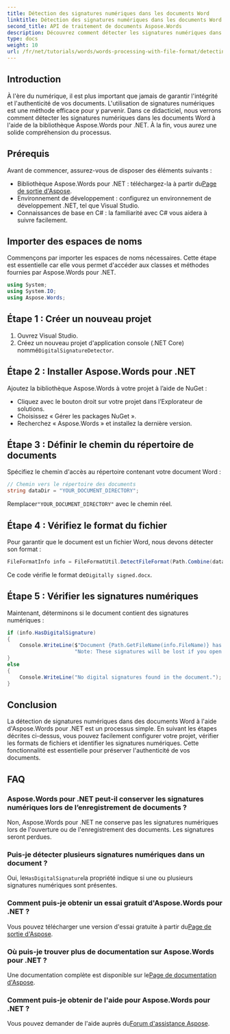 ```yaml
---
title: Détection des signatures numériques dans les documents Word
linktitle: Détection des signatures numériques dans les documents Word
second_title: API de traitement de documents Aspose.Words
description: Découvrez comment détecter les signatures numériques dans les documents Word à l'aide de la bibliothèque Aspose.Words pour .NET. Ce didacticiel complet couvre tous les aspects, de la configuration du projet à la vérification des signatures numériques.
type: docs
weight: 10
url: /fr/net/tutorials/words/words-processing-with-file-format/detecting-digital-signatures/
---
```

## Introduction

À l'ère du numérique, il est plus important que jamais de garantir l'intégrité et l'authenticité de vos documents. L'utilisation de signatures numériques est une méthode efficace pour y parvenir. Dans ce didacticiel, nous verrons comment détecter les signatures numériques dans les documents Word à l'aide de la bibliothèque Aspose.Words pour .NET. À la fin, vous aurez une solide compréhension du processus.

## Prérequis

Avant de commencer, assurez-vous de disposer des éléments suivants :

-  Bibliothèque Aspose.Words pour .NET : téléchargez-la à partir du[Page de sortie d'Aspose](https://releases.aspose.com/words/net/).
- Environnement de développement : configurez un environnement de développement .NET, tel que Visual Studio.
- Connaissances de base en C# : la familiarité avec C# vous aidera à suivre facilement.

## Importer des espaces de noms

Commençons par importer les espaces de noms nécessaires. Cette étape est essentielle car elle vous permet d'accéder aux classes et méthodes fournies par Aspose.Words pour .NET.

```csharp
using System;
using System.IO;
using Aspose.Words;
```

## Étape 1 : Créer un nouveau projet

1. Ouvrez Visual Studio.
2.  Créez un nouveau projet d'application console (.NET Core) nommé`DigitalSignatureDetector`.

## Étape 2 : Installer Aspose.Words pour .NET

Ajoutez la bibliothèque Aspose.Words à votre projet à l’aide de NuGet :

- Cliquez avec le bouton droit sur votre projet dans l’Explorateur de solutions.
- Choisissez « Gérer les packages NuGet ».
- Recherchez « Aspose.Words » et installez la dernière version.

## Étape 3 : Définir le chemin du répertoire de documents

Spécifiez le chemin d'accès au répertoire contenant votre document Word :

```csharp
// Chemin vers le répertoire des documents
string dataDir = "YOUR_DOCUMENT_DIRECTORY";
```

 Remplacer`"YOUR_DOCUMENT_DIRECTORY"` avec le chemin réel.

## Étape 4 : Vérifiez le format du fichier

Pour garantir que le document est un fichier Word, nous devons détecter son format :

```csharp
FileFormatInfo info = FileFormatUtil.DetectFileFormat(Path.Combine(dataDir, "Digitally signed.docx"));
```

 Ce code vérifie le format de`Digitally signed.docx`.

## Étape 5 : Vérifier les signatures numériques

Maintenant, déterminons si le document contient des signatures numériques :

```csharp
if (info.HasDigitalSignature)
{
    Console.WriteLine($"Document {Path.GetFileName(info.FileName)} has digital signatures. " +
                      "Note: These signatures will be lost if you open or save this document with Aspose.Words.");
}
else
{
    Console.WriteLine("No digital signatures found in the document.");
}
```

## Conclusion

La détection de signatures numériques dans des documents Word à l'aide d'Aspose.Words pour .NET est un processus simple. En suivant les étapes décrites ci-dessus, vous pouvez facilement configurer votre projet, vérifier les formats de fichiers et identifier les signatures numériques. Cette fonctionnalité est essentielle pour préserver l'authenticité de vos documents.

## FAQ

### Aspose.Words pour .NET peut-il conserver les signatures numériques lors de l’enregistrement de documents ?

Non, Aspose.Words pour .NET ne conserve pas les signatures numériques lors de l'ouverture ou de l'enregistrement des documents. Les signatures seront perdues.

### Puis-je détecter plusieurs signatures numériques dans un document ?

 Oui, le`HasDigitalSignature`la propriété indique si une ou plusieurs signatures numériques sont présentes.

### Comment puis-je obtenir un essai gratuit d'Aspose.Words pour .NET ?

 Vous pouvez télécharger une version d'essai gratuite à partir du[Page de sortie d'Aspose](https://releases.aspose.com/).

### Où puis-je trouver plus de documentation sur Aspose.Words pour .NET ?

 Une documentation complète est disponible sur le[Page de documentation d'Aspose](https://reference.aspose.com/words/net/).

### Comment puis-je obtenir de l'aide pour Aspose.Words pour .NET ?

 Vous pouvez demander de l'aide auprès du[Forum d'assistance Aspose](https://forum.aspose.com/c/words/8).